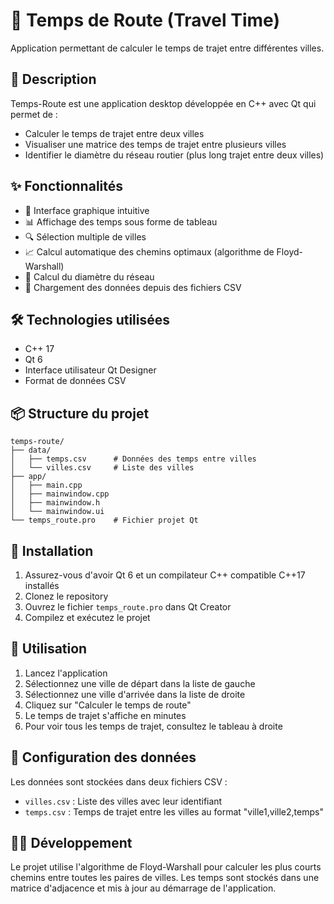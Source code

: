# 🚗 Temps de Route (Travel Time)

Application permettant de calculer le temps de trajet entre différentes villes.

## 📝 Description

Temps-Route est une application desktop développée en C++ avec Qt qui permet de :
- Calculer le temps de trajet entre deux villes
- Visualiser une matrice des temps de trajet entre plusieurs villes
- Identifier le diamètre du réseau routier (plus long trajet entre deux villes)

## ✨ Fonctionnalités

- 🔄 Interface graphique intuitive
- 📊 Affichage des temps sous forme de tableau
- 🔍 Sélection multiple de villes
- 📈 Calcul automatique des chemins optimaux (algorithme de Floyd-Warshall)
- 🎯 Calcul du diamètre du réseau
- 💾 Chargement des données depuis des fichiers CSV

## 🛠️ Technologies utilisées

- C++ 17
- Qt 6
- Interface utilisateur Qt Designer
- Format de données CSV

## 📦 Structure du projet

```
temps-route/
├── data/
│   ├── temps.csv      # Données des temps entre villes
│   └── villes.csv     # Liste des villes
├── app/
│   ├── main.cpp
│   ├── mainwindow.cpp
│   ├── mainwindow.h
│   └── mainwindow.ui
└── temps_route.pro    # Fichier projet Qt
```

## 🚀 Installation

1. Assurez-vous d'avoir Qt 6 et un compilateur C++ compatible C++17 installés
2. Clonez le repository
3. Ouvrez le fichier `temps_route.pro` dans Qt Creator
4. Compilez et exécutez le projet

## 📖 Utilisation

1. Lancez l'application
2. Sélectionnez une ville de départ dans la liste de gauche
3. Sélectionnez une ville d'arrivée dans la liste de droite
4. Cliquez sur "Calculer le temps de route"
5. Le temps de trajet s'affiche en minutes
6. Pour voir tous les temps de trajet, consultez le tableau à droite

## 🔧 Configuration des données

Les données sont stockées dans deux fichiers CSV :
- `villes.csv` : Liste des villes avec leur identifiant
- `temps.csv` : Temps de trajet entre les villes au format "ville1,ville2,temps"

## 👨‍💻 Développement

Le projet utilise l'algorithme de Floyd-Warshall pour calculer les plus courts chemins entre toutes les paires de villes. Les temps sont stockés dans une matrice d'adjacence et mis à jour au démarrage de l'application.
